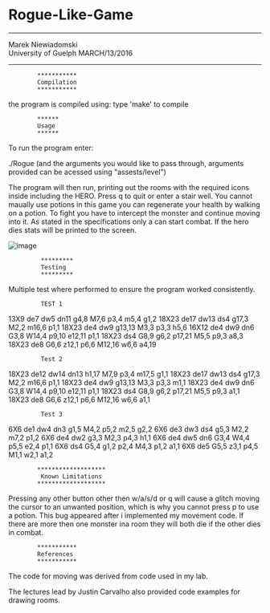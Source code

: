 # Rogue-Like-Game

**************************************
Marek Niewiadomski    
University of Guelph
MARCH/13/2016
**************************************

            ***********
            Compilation
            ***********

 the program is compiled using:
  type 'make' to compile

            ******
            Usage
            ******

 To run the program enter:
    
  ./Rogue (and the arguments you would like to pass through, arguments provided can be acessed using "assests/level")
    
 The program will then run, printing out the rooms with the required icons inside including the HERO. Press q to quit or enter a stair well.
 You cannot maually use potions in this game you can regenerate your health by walking on a potion. To fight you have to intercept the monster 
 and continue moving into it. As stated in the specifications only a can start combat. If the hero dies stats will be printed to the screen.
 
![image](https://i.imgur.com/Oq409aY.png)
 
             *********
             Testing
             *********
             
Multiple test where performed to ensure the program worked consistently.
             
             TEST 1
             
13X9 de7 dw5 dn11 g4,8 M7,6 p3,4 m5,4 g1,2
18X23 de17 dw13 ds4 g17,3 M2,2 m16,6 p1,1
18X23 de4 dw9 g13,13 M3,3 p3,3 h5,6
16X12 de4 dw9 dn6 G3,8 W14,4 p9,10 e12,11 p1,1
18X23 ds4 G8,9 g6,2 p17,21 M5,5 p9,3 a8,3
18X23 de8 G6,6 z12,1 p6,6 M12,16 w6,6 a4,19

             Test 2
             
18X23 de12 dw14 dn13 h1,17 M7,9 p3,4 m17,5 g1,1
18X23 de17 dw13 ds4 g17,3 M2,2 m16,6 p1,1
18X23 de4 dw9 g13,13 M3,3 p3,3 m1,1
18X23 de4 dw9 dn6 G3,8 W14,4 p9,10 e12,11 p1,1
18X23 ds4 G8,9 g6,2 p17,21 M5,5 p9,3 a1,1
18X23 de8 G6,6 z12,1 p6,6 M12,16 w6,6 a1,1

             Test 3
             
6X6 de1 dw4 dn3 g1,5 M4,2 p5,2 m2,5 g2,2
6X6 de3 dw3 ds4 g5,3 M2,2 m7,2 p1,2
6X6 de4 dw2 g3,3 M2,3 p4,3 h1,1
6X6 de4 dw5 dn6 G3,4 W4,4 p5,5 e2,4 p1,1
6X6 ds4 G5,4 g1,2 p2,4 M4,3 p1,2 a1,1
6X6 de5 G5,5 z3,1 p4,5 M1,1 w2,1 a1,2


            *******************
             Known Limitations
            *******************
 
 Pressing any other button other then w/a/s/d or q will cause a glitch moving the cursor to an unwanted position, which is why you cannot press p to use a potion. This bug appeared after i
 implemented my movement code. If there are more then one monster ina room they will both die if the other dies in combat. 
 
            ***********
            References
            ***********
        
 The code for moving was derived from code used in my lab.
 
 The lectures lead by Justin Carvalho also provided code examples for drawing rooms.
